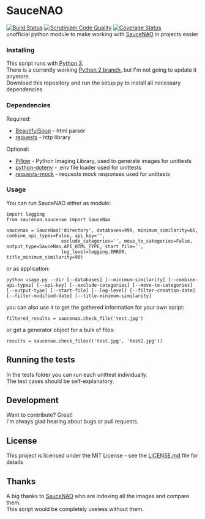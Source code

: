 # SauceNAO
[![Build Status](https://travis-ci.org/DaRealFreak/saucenao.svg?branch=master)](https://travis-ci.org/DaRealFreak/saucenao)
[![Scrutinizer Code Quality](https://scrutinizer-ci.com/g/DaRealFreak/saucenao/badges/quality-score.png?b=master)](https://scrutinizer-ci.com/g/DaRealFreak/saucenao/?branch=master)
[![Coverage Status](https://coveralls.io/repos/github/DaRealFreak/saucenao/badge.svg?branch=master)](https://coveralls.io/github/DaRealFreak/saucenao?branch=master)  
unofficial python module to make working with [SauceNAO](https://www.saucenao.com) in projects easier

### Installing
This script runs with [Python 3](https://www.python.org).  
There is a currently working [Python 2 branch](https://github.com/DaRealFreak/saucenao/tree/Python-2.x), but I'm not going to update it anymore.  
Download this repository and run the setup.py to install all necessary dependencies

### Dependencies
Required:
* [BeautifulSoup](https://www.crummy.com/software/BeautifulSoup) - html parser
* [requests](https://github.com/requests/requests) - http library

Optional:
* [Pillow](https://python-pillow.org) - Python Imaging Library, used to generate images for unittests
* [python-dotenv](https://github.com/theskumar/python-dotenv) - .env file loader used for unittests
* [requests-mock](https://pypi.python.org/pypi/requests-mock) - requests mock responses used for unittests

### Usage
You can run SauceNAO either as module:
```
import logging
from saucenao.saucenao import SauceNao

saucenao = SauceNao('directory', databases=999, minimum_similarity=65, combine_api_types=False, api_key='',
                    exclude_categories='', move_to_categories=False, output_type=SauceNao.API_HTML_TYPE, start_file='',
                    log_level=logging.ERROR, title_minimum_similarity=90)

```
or as application:
```
python usage.py --dir [--databases] [--minimum-similarity] [--combine-api-types] [--api-key] [--exclude-categories] [--move-to-categories] [--output-type] [--start-file] [--log-level] [--filter-creation-date] [--filter-modified-date] [--title-minimum-similarity]
```
you can also use it to get the gathered information for your own script:
```
filtered_results = saucenao.check_file('test.jpg')
```
or get a generator object for a bulk of files:
```
results = saucenao.check_files(('test.jpg', 'test2.jpg'))
```

## Running the tests
In the tests folder you can run each unittest individually.  
The test cases should be self-explanatory.

## Development
Want to contribute? Great!  
I'm always glad hearing about bugs or pull requests.

## License
This project is licensed under the MIT License - see the [LICENSE.md](LICENSE.md) file for details

## Thanks
A big thanks to [SauceNAO](https://www.saucenao.com) who are indexing all the images and compare them.  
This script would be completely useless without them.